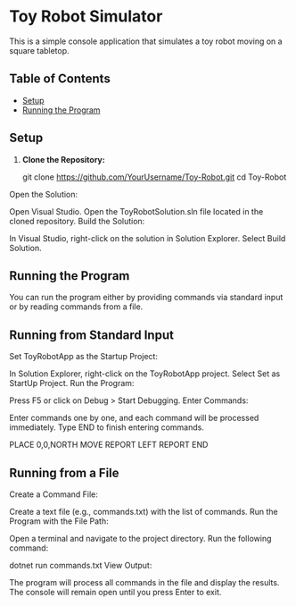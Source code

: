 # Toy Robot Simulator

This is a simple console application that simulates a toy robot moving on a square tabletop.

## Table of Contents

- [Setup](#setup)
- [Running the Program](#running-the-program)

## Setup

1. **Clone the Repository:**

   git clone https://github.com/YourUsername/Toy-Robot.git
   cd Toy-Robot

Open the Solution:

Open Visual Studio.
Open the ToyRobotSolution.sln file located in the cloned repository.
Build the Solution:

In Visual Studio, right-click on the solution in Solution Explorer.
Select Build Solution.

Running the Program
-------------------
You can run the program either by providing commands via standard input or by reading commands from a file.

Running from Standard Input
---------------------------
Set ToyRobotApp as the Startup Project:

In Solution Explorer, right-click on the ToyRobotApp project.
Select Set as StartUp Project.
Run the Program:

Press F5 or click on Debug > Start Debugging.
Enter Commands:

Enter commands one by one, and each command will be processed immediately.
Type END to finish entering commands.

PLACE 0,0,NORTH
MOVE
REPORT
LEFT
REPORT
END

Running from a File
-------------------

Create a Command File:

Create a text file (e.g., commands.txt) with the list of commands.
Run the Program with the File Path:

Open a terminal and navigate to the project directory.
Run the following command:

dotnet run commands.txt
View Output:

The program will process all commands in the file and display the results.
The console will remain open until you press Enter to exit.